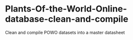 # Plants-Of-the-World-Online-database-clean-and-compile
Clean and compile POWO datasets into a master datasheet
